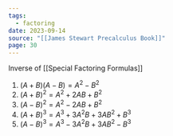 ```yaml
---
tags:
  - factoring
date: 2023-09-14
source: "[[James Stewart Precalculus Book]]"
page: 30
---
```

Inverse of [[Special Factoring Formulas]]

1. $(A+B)(A-B)=A^2-B^2$ 
2. $(A+B)^2=A^2+2AB+B^2$
3. $(A-B)^2=A^2-2AB+B^2$
4. $(A+B)^3=A^3+3A^2B+3AB^2+B^3$
5. $(A-B)^3=A^3-3A^2B+3AB^2-B^3$
